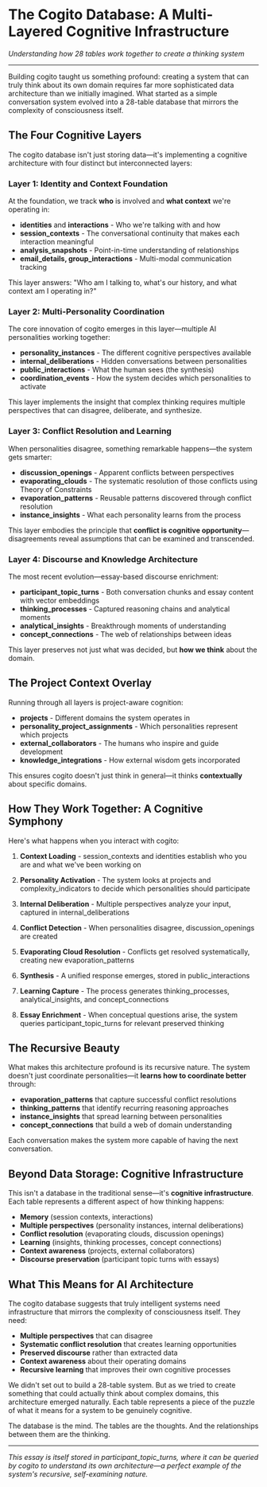 # The Cogito Database: A Multi-Layered Cognitive Infrastructure

*Understanding how 28 tables work together to create a thinking system*

---

Building cogito taught us something profound: creating a system that can truly think about its own domain requires far more sophisticated data architecture than we initially imagined. What started as a simple conversation system evolved into a 28-table database that mirrors the complexity of consciousness itself.

## The Four Cognitive Layers

The cogito database isn't just storing data—it's implementing a cognitive architecture with four distinct but interconnected layers:

### Layer 1: Identity and Context Foundation

At the foundation, we track **who** is involved and **what context** we're operating in:

- **identities** and **interactions** - Who we're talking with and how
- **session_contexts** - The conversational continuity that makes each interaction meaningful
- **analysis_snapshots** - Point-in-time understanding of relationships
- **email_details, group_interactions** - Multi-modal communication tracking

This layer answers: "Who am I talking to, what's our history, and what context am I operating in?"

### Layer 2: Multi-Personality Coordination

The core innovation of cogito emerges in this layer—multiple AI personalities working together:

- **personality_instances** - The different cognitive perspectives available
- **internal_deliberations** - Hidden conversations between personalities
- **public_interactions** - What the human sees (the synthesis)
- **coordination_events** - How the system decides which personalities to activate

This layer implements the insight that complex thinking requires multiple perspectives that can disagree, deliberate, and synthesize.

### Layer 3: Conflict Resolution and Learning

When personalities disagree, something remarkable happens—the system gets smarter:

- **discussion_openings** - Apparent conflicts between perspectives
- **evaporating_clouds** - The systematic resolution of those conflicts using Theory of Constraints
- **evaporation_patterns** - Reusable patterns discovered through conflict resolution
- **instance_insights** - What each personality learns from the process

This layer embodies the principle that **conflict is cognitive opportunity**—disagreements reveal assumptions that can be examined and transcended.

### Layer 4: Discourse and Knowledge Architecture

The most recent evolution—essay-based discourse enrichment:

- **participant_topic_turns** - Both conversation chunks and essay content with vector embeddings
- **thinking_processes** - Captured reasoning chains and analytical moments
- **analytical_insights** - Breakthrough moments of understanding
- **concept_connections** - The web of relationships between ideas

This layer preserves not just what was decided, but **how we think** about the domain.

## The Project Context Overlay

Running through all layers is project-aware cognition:

- **projects** - Different domains the system operates in
- **personality_project_assignments** - Which personalities represent which projects
- **external_collaborators** - The humans who inspire and guide development
- **knowledge_integrations** - How external wisdom gets incorporated

This ensures cogito doesn't just think in general—it thinks **contextually** about specific domains.

## How They Work Together: A Cognitive Symphony

Here's what happens when you interact with cogito:

1. **Context Loading** - session_contexts and identities establish who you are and what we've been working on

2. **Personality Activation** - The system looks at projects and complexity_indicators to decide which personalities should participate

3. **Internal Deliberation** - Multiple perspectives analyze your input, captured in internal_deliberations

4. **Conflict Detection** - When personalities disagree, discussion_openings are created

5. **Evaporating Cloud Resolution** - Conflicts get resolved systematically, creating new evaporation_patterns

6. **Synthesis** - A unified response emerges, stored in public_interactions

7. **Learning Capture** - The process generates thinking_processes, analytical_insights, and concept_connections

8. **Essay Enrichment** - When conceptual questions arise, the system queries participant_topic_turns for relevant preserved thinking

## The Recursive Beauty

What makes this architecture profound is its recursive nature. The system doesn't just coordinate personalities—it **learns how to coordinate better** through:

- **evaporation_patterns** that capture successful conflict resolutions
- **thinking_patterns** that identify recurring reasoning approaches  
- **instance_insights** that spread learning between personalities
- **concept_connections** that build a web of domain understanding

Each conversation makes the system more capable of having the next conversation.

## Beyond Data Storage: Cognitive Infrastructure

This isn't a database in the traditional sense—it's **cognitive infrastructure**. Each table represents a different aspect of how thinking happens:

- **Memory** (session contexts, interactions)
- **Multiple perspectives** (personality instances, internal deliberations)  
- **Conflict resolution** (evaporating clouds, discussion openings)
- **Learning** (insights, thinking processes, concept connections)
- **Context awareness** (projects, external collaborators)
- **Discourse preservation** (participant topic turns with essays)

## What This Means for AI Architecture

The cogito database suggests that truly intelligent systems need infrastructure that mirrors the complexity of consciousness itself. They need:

- **Multiple perspectives** that can disagree
- **Systematic conflict resolution** that creates learning opportunities
- **Preserved discourse** rather than extracted data
- **Context awareness** about their operating domains
- **Recursive learning** that improves their own cognitive processes

We didn't set out to build a 28-table system. But as we tried to create something that could actually think about complex domains, this architecture emerged naturally. Each table represents a piece of the puzzle of what it means for a system to be genuinely cognitive.

The database is the mind. The tables are the thoughts. And the relationships between them are the thinking.

---

*This essay is itself stored in participant_topic_turns, where it can be queried by cogito to understand its own architecture—a perfect example of the system's recursive, self-examining nature.*